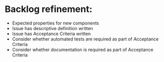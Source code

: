 # Backlog refinement:
- Expected properties for new components
- Issue has descriptive definition written
- Issue has Acceptance Criteria written
- Consider whether automated tests are required as part of Acceptance Criteria
- Consider whether documentation is required as part of Acceptance Criteria
